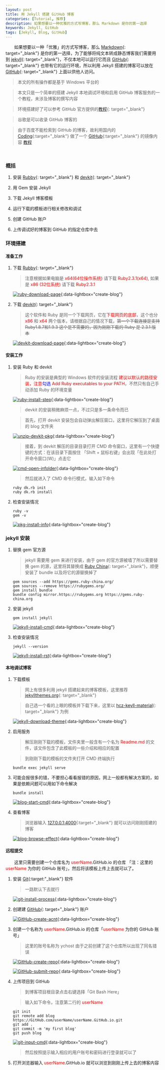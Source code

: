 ```yaml
---
layout: post
title: 用 Jekyll 搭建 GitHub 博客
categories: [Tutorial, 推荐]
description: 如果想要以一种优雅的方式写博客，那么 Markdown 是你的第一选择
keywords: Jekyll, GitHub
tags: [Jekyll, Blog, GitHub]
---
```


　　如果想要以一种「优雅」的方式写博客，那么 [Markdown][href1]{: target="_blank"} 是你的第一选择，为了能够将纯文本转成静态博客我们需要用到 [jekyll][href2]{: target="_blank"}，不仅本地可以运行它而且 [GitHub][href3]{: target="_blank"} 也带有它的运行环境，所以利用 Jekyll 搭建的博客可以放在 [GitHub][href3]{: target="_blank"} 上面以供他人访问。

> 本文的所有操作都是基于 Windows 平台的

> 本文只是一个简单的搭建 Jekyll 本地调试环境和启用 GitHub 博客服务的一个教程，未涉及博客的撰写内容

> 环境搭建好了可以参考 GitHub 官方提供的[教程][href10]{: target="_blank"}

> 谷歌是可以收录 GitHub 博客的

> 由于百度不能检索到 GitHub 的博客，故利用国内的 [Coding][href11]{:target="_blank"} 做了一个 [GitHub][href3]{:target="_blank"} 的镜像内容 [教程][href12]


<br/>

### 概括

1. 安装 [Rubby][href4]{: target="_blank"} 和 [devkit][href4]{: target="_blank"}

2. 用 Gem 安装 Jekyll

3. 下载 Jekyll 博客模板

4. 运行下载的模板进行相关修改和调试

5. 创建 GitHub 账户

6. 上传调试好的博客到 GitHub 的指定仓库中去


### 环境搭建

#### 准备工作

1. 下载 [Rubby][href4]{: target="_blank"}

	> 注意根据如果电脑是 <font color="red">x64(64位操作系统)</font> 请下载 <font color="red">Ruby2.3.1(x64)</font>, 如果是 <font color="red">x86 (32位系统)</font> 请下载 <font color="red">Ruby2.3.1</font>

	[![ruby-download-page][img1]][img1]{:data-lightbox="create-blog"}

2. 下载 [devkit][href4]{: target="_blank"}

	> 这个软件和 Ruby 是同一个下载网页，它在<font color="red">下载网页的底部</font>，这个也分<font color="red"> x86 </font>和<font color="red"> x64 </font>两个版本，请根据自己的情况下载，~~第一个下载连接是支持 Ruby1.8.7和1.9.3 这个是不需要的，因为刚刚下载的 Ruby 是 2.3.1 版本~~

	[![devkit-download-page][img2]][img2]{:data-lightbox="create-blog"}

#### 安装工作

1. 安装 Ruby 和 devkit

	> Ruby 的安装是典型的 Windows 软件的安装流程 <font color="red">建议以默认的路径安装，注意<font color="blue">勾选</font> Add Ruby executables to your PATH</font>，不然只有自己手动添加 Ruby 的环境变量

	[![ruby-install-step][img3]][img3]{:data-lightbox="create-blog"}

	> devkit 的安装稍微麻烦一点，不过只是多一条命令而已
	
	> 首先，打开 devkit 安装包会自动弹出解压窗口，这里将它解压到了桌面的 blog 文件夹

	[![unzip-devkit-pkg][img4]][img4]{:data-lightbox="create-blog"}

	> 接着，到 devkit 解压的目录目录打开 CMD 命令窗口，这里有一个快捷键的方式：在该目录下面按住 「Shift + 鼠标右键」会出现「在此处打开命令窗口(W)」点击它

	[![cmd-open-infolder][img5]][img5]{:data-lightbox="create-blog"}

	> 然后就进入了 CMD 命令行模式，输入如下命令 

   ```
   ruby dk.rb init
   ruby dk.rb install
   ```

2. 检查安装情况

   ```
   ruby -v
   gem -v
   ```
	[![pkg-install-info][img6]][img6]{:data-lightbox="create-blog"}

### jekyll 安装

1. 替换 gem 官方源

	> jekyll 需要用 gem 来进行安装，由于 gem 的官方源被墙了所以需要替换 gem 的源，这里将其替换成 [Ruby China][href5]{: target="_blank"}，顺便安装了 bundle 以及将它的源替换掉了

   ```
   gem sources --add https://gems.ruby-china.org/ 
   gem sources --remove https://rubygems.org/
   gem install bundle
   bundle config mirror.https://rubygems.org https://gems.ruby-china.org
   ```

2. 安装 jekyll

   ```
   gem install jekyll
   ```

	[![jekyll-install-cmd][img7]][img7]{:data-lightbox="create-blog"}

3. 检查安装情况

   ```
   jekyll --version
   ```

	[![jekyll-install-rst][img8]][img8]{:data-lightbox="create-blog"}

#### 本地调试博客

1. 下载模板

	> 网上有很多利用 jekyll 搭建起来的博客模板，这里推荐 [jekyllthemes.org][href6]{: target="_blank"}

	> 自己选一个看的上眼的模板并下载下来，这里以 [hcz-keyll-material][href7]{: target="_blank"} 为例

	[![jekyll-download-theme][img9]][img9]{:data-lightbox="create-blog"}

2. 启用服务
	
	> 解压刚刚下载的模板，文件夹里一般含有一个名为 <font color="red">Readme.md</font> 的文件，该文件包含了此模板的一些介绍和相应的配置

	> 到刚刚下载的模板的文件夹打开 CMD 终端执行


   ```
   bundle exec jekyll serve
   ```


3. 可能会报很多的错，不要担心看看报错的原因，网上一般都有解决方案的，如果是依赖问题可以用如下命令解决

   ```
   bundle install
   ```

	[![blog-start-cmd][img10]][img10]{:data-lightbox="create-blog"}

4. 查看博客

	> 浏览器输入 [127.0.0.1:4000][href8]{:target="_blank"} 就可以访问刚刚搭建的博客

	[![blog-browse-effect][img11]][img11]{:data-lightbox="create-blog"}

#### 远程提交

　　这里只需要创建一个仓库名为 <font color="red">userName</font>.GitHub.io 的仓库 「注：这里的 <font color="red"> userName </font> 为你的 GitHub 账号」，然后将该模板上传上去就可以了。

1. 安装 [Git][href9]{:target:"_blank"} 软件
	
	> 一路默认下去就行
	
	[![git-install-process][img15]][img15]{:data-lightbox="create-blog"}


2. 创建建 [GitHub][href3]{: target="_blank"} 账户
	
	[![GitHub-create-acnt][img16]][img16]{:data-lightbox="create-blog"}

3. 创建一个名称为 <font color="red">userName</font>.GitHub.io 的仓库「<font color="red">userName </font>为你的 GitHub 账号」

	> 这里的账号名称为 ychost 由于之前创建了这个仓库所以出现了同名错误

	[![GitHub-create-repo][img12]][img12]{:data-lightbox="create-blog"}

	[![GitHub-submit-repo][img13]][img13]{:data-lightbox="create-blog"}

4. 上传项目到 GitHub
	
	> 到博客项目根目录点击右键选择「Git Bash Here」

	> 输入如下命令，注意第二行的<font color="red"> userName</font>

   ```
   git init
   git remote add blog https://GitHub.com/userName/userName.GitHub.io.git  
   git add .
   git commit -m 'my first blog'  
   git push blog  
   ```

	[![git-input-cmd][img14]][img14]{:data-lightbox="create-blog"}

	> 然后按照提示输入相应的用户账号和密码进行登录就可以了

5. 打开浏览器输入 <font color="red"> userName</font>.GitHub.io 就可以浏览到刚刚上传上去的博客内容

[href1]: http://sspai.com/25137
[href2]: http://jekyll.bootcss.com/
[href3]: https://www.github.com
[href4]: http://rubyinstaller.org/downloads/
[href5]: https://gems.ruby-china.org/
[href6]: http://jekyllthemes.org/
[href7]: http://jekyllthemes.org/themes/hcz-jekyll-material/
[href8]: http://127.0.0.1:4000
[href9]: http://rj.baidu.com/soft/detail/30195.html?ald
[href10]: https://help.github.com/articles/setting-up-your-github-pages-site-locally-with-jekyll/
[href11]: https://coding.net
[href12]: /2016/08/28/github-consistent-with-coding/

[img1]: /images/post/tutorial/ruby-download-page.jpg
[img2]: /images/post/tutorial/devkit-download-page.jpg
[img3]: /images/post/tutorial/ruby-install-step.jpg
[img4]: /images/post/tutorial/devkit-unzip-process.jpg
[img5]: /images/post/tutorial/cmd-open-infolder.jpg
[img6]: /images/post/tutorial/pkg-install-info.jpg
[img7]: /images/post/tutorial/jekyll-install-cmd.jpg
[img8]: /images/post/tutorial/jekyll-install-rst.jpg
[img9]: /images/post/tutorial/jekyll-download-theme.jpg
[img10]: /images/post/tutorial/blog-start-cmd.jpg
[img11]: /images/post/tutorial/blog-browse-effect.jpg
[img12]: /images/post/tutorial/github-create-repo.jpg
[img13]: /images/post/tutorial/github-submit-repo.jpg
[img14]: /images/post/tutorial/git-input-cmd.jpg
[img15]: /images/post/tutorial/git-install-process.jpg
[img16]: /images/post/tutorial/github-create-acnt.jpg
